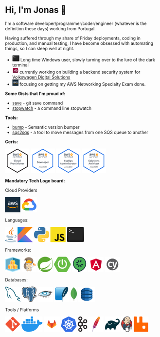 # Hi, I'm Jonas 👋

I'm a software developer/programmer/coder/engineer (whatever is the definition these days) working from Portugal.

Having suffered through my share of Friday deployments, coding in production, and manual testing, I have become obsessed with automating things, so I can sleep well at night.

- <img src="img/bash.png" height="20"/> Long time Windows user, slowly turning over to the lure of the dark terminal
- <img src="img/vwds.jpeg" height="20"/> currently working on building a backend security system for [Volkswagen Digital Solutions](https://www.vwds.pt/)
- <img src="img/aws.png" height="20"/> focusing on getting my AWS Networking Specialty Exam done.

**Some Gists that I'm proud of:**

- [save](https://gist.github.com/jonasmcferreira/cd9de6504c1f55dd8829dc7e7d6d1269) - git save command
- [stopwatch](https://gist.github.com/jonasmcferreira/0e3a53a028d1c44cd2ade4b337ae6807) - a command line stopwatch

**Tools:**

- [bump](https://github.com/jonasmcferreira/bump) - Semantic version bumper
- [sqs2sqs](https://github.com/jonasmcferreira/sqs-2-sqs) - a tool to move messages from one SQS queue to another

**Certs:**
 
<a href="https://www.credly.com/badges/1b46058a-094f-4fb7-87fc-365810421631/public_url"><img src="img/aws-certified-cloud-practitioner.png" height="80"/></a>
<a href="https://www.credly.com/badges/4dbf8720-c7ca-400f-9d55-dbc706429e73/public_url"><img src="img/aws-certified-developer-associate.png" height="80"/></a>
<a href="https://www.credly.com/badges/66e2bd9b-832e-4df1-a583-4d583399681d/public_url"><img src="img/aws-certified-sysops-administrator-associate.png" height="80"/></a>
<a href="https://www.credly.com/badges/b18cc58d-54d2-417b-8ebd-941f567c9091/public_url"><img src="img/aws-certified-solutions-architect-associate.png" height="80"/></a>

**Mandatory Tech Logo board:**

Cloud Providers
<p>
<a href="https://duckduckgo.com/?q=!ducky+aws"><img src="img/aws.png" style="height:50px;" ></a>
<a href="https://duckduckgo.com/?q=!ducky+google"><img src="img/google.png" style="height:50px;" ></a>
</p>

Languages:
<p>
<a href="https://duckduckgo.com/?q=!ducky+java"><img src="img/java.png" style="height:50px;" ></a>
<a href="https://duckduckgo.com/?q=!ducky+kotlin"><img src="img/kotlin.png" style="height:50px;" ></a>
<a href="https://duckduckgo.com/?q=!ducky+python"><img src="img/python.png" style="height:50px;" ></a>
<a href="https://duckduckgo.com/?q=!ducky+javascript"><img src="img/javascript.png" style="height:50px;" ></a>
<a href="https://duckduckgo.com/?q=!ducky+bash"><img src="img/bash.png" style="height:50px;"></a>
</p>

Frameworks:

<p>
<a href="https://duckduckgo.com/?q=!ducky+aws+cdk"><img src="img/cdk.png" style="height:50px;" ></a>
<a href="https://duckduckgo.com/?q=!ducky+aws+sam"><img src="img/sam.png" style="height:50px;" ></a>
<a href="https://duckduckgo.com/?q=!ducky+spring"><img src="img/spring.png" style="height:50px;" ></a>
<a href="https://duckduckgo.com/?q=!ducky+spring-boot"><img src="img/spring-boot.png" style="height:50px;" ></a>
<a href="https://duckduckgo.com/?q=!ducky+cucumber"><img src="img/cucumber.png" style="height:50px;" ></a>
<a href="https://duckduckgo.com/?q=!ducky+angular"><img src="img/angular.png" style="height:50px;" ></a>
<a href="https://duckduckgo.com/?q=!ducky+cypress+io"><img src="img/cypress.png" style="height:50px;" ></a>
</p>

Databases:
<p>
<a href="https://duckduckgo.com/?q=!ducky+mysql"><img src="img/mysql.png" style="height:50px;" ></a>
<a href="https://duckduckgo.com/?q=!ducky+postgresql"><img src="img/postgresql.png" style="height:50px;" ></a>
<a href="https://duckduckgo.com/?q=!ducky+cassandra"><img src="img/cassandra.png" style="height:50px;" ></a>
<a href="https://duckduckgo.com/?q=!ducky+sqlite"><img src="img/sqlite.png" style="height:50px;" ></a>
<a href="https://duckduckgo.com/?q=!ducky+mongo"><img src="img/mongo.png" style="height:50px;" ></a>
<a href="https://duckduckgo.com/?q=!ducky+dynamodb"><img src="img/dynamodb.png" style="height:50px;" ></a>
</p>

Tools / Platforms
<p>
<a href="https://duckduckgo.com/?q=!ducky+git"><img src="img/git.png" style="height:50px;" ></a>
<a href="https://duckduckgo.com/?q=!ducky+docker"><img src="img/docker.png" style="height:50px;" ></a>
<a href="https://duckduckgo.com/?q=!ducky+gitlab"><img src="img/gitlab.png" style="height:50px;" ></a>
<a href="https://duckduckgo.com/?q=!ducky+kubernetes"><img src="img/kubernetes.png" style="height:50px;" ></a>
<a href="https://duckduckgo.com/?q=!ducky+apache+kafka"><img src="img/kafka.png" style="height:50px;" ></a>
<a href="https://duckduckgo.com/?q=!ducky+apache+maven"><img src="img/maven.png" style="height:50px;" ></a>
<a href="https://duckduckgo.com/?q=!ducky+gradle"><img src="img/gradle.png" style="height:50px;" ></a>
<a href="https://duckduckgo.com/?q=!ducky+jenkins"><img src="img/jenkins.png" style="height:50px;" ></a>
<a href="https://duckduckgo.com/?q=!ducky+rabbitmq"><img src="img/rabbitmq.png" style="height:50px;" ></a> 
</p>
